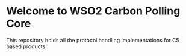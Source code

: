 # Welcome to WSO2 Carbon Polling Core 
This repository holds all the protocol handling implementations for C5 based products. 


